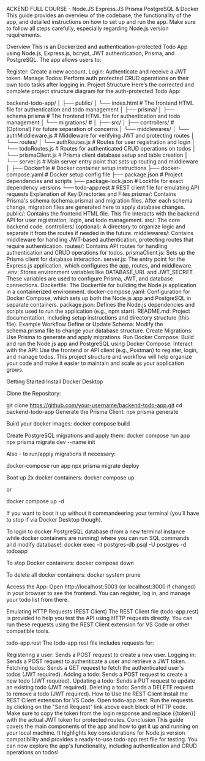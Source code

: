 ACKEND FULL COURSE - Node.JS Express.JS Prisma PostgreSQL & Docker This guide provides an overview of the codebase, the functionality of the app, and detailed instructions on how to set up and run the app. Make sure to follow all steps carefully, especially regarding Node.js version requirements.

Overview This is an Dockerized and authentication-protected Todo App using Node.js, Express.js, bcrypt, JWT authentication, Prisma, and PostgreSQL. The app allows users to:

Register: Create a new account. Login: Authenticate and receive a JWT token. Manage Todos: Perform auth protected CRUD operations on their own todo tasks after logging in. Project Structure Here’s the corrected and complete project structure diagram for the auth-protected Todo App:

backend-todo-app/ │ ├── public/ │ └── index.html # The frontend HTML file for authentication and todo management │ ├── prisma/ │ ├── schema.prisma # The frontend HTML file for authentication and todo management │ └── migrations/ # │ ├── src/ │ ├── controllers/ # (Optional) For future separation of concerns │ └── middlewares/ │ └── authMiddleware.js # Middleware for verifying JWT and protecting routes │ └── routes/ │ └── authRoutes.js # Routes for user registration and login │ └── todoRoutes.js # Routes for authenticated CRUD operations on todos │ └── prismaClient.js # Prisma client database setup and table creation │ └── server.js # Main server entry point that sets up routing and middleware │ ├── Dockerfile # Docker container setup instructions ├── docker-compose.yaml # Docker setup config file ├── package.json # Project dependencies and scripts ├── package-lock.json # Lockfile for exact dependency versions └── todo-app.rest # REST client file for emulating API requests Explanation of Key Directories and Files prisma/: Contains Prisma's schema (schema.prisma) and migration files. After each schema change, migration files are generated here to apply database changes. public/: Contains the frontend HTML file. This file interacts with the backend API for user registration, login, and todo management. src/: The core backend code. controllers/ (optional): A directory to organize logic and separate it from the routes if needed in the future. middlewares/: Contains middleware for handling JWT-based authentication, protecting routes that require authentication. routes/: Contains API routes for handling authentication and CRUD operations for todos. prismaClient.js: Sets up the Prisma client for database interaction. server.js: The entry point for the Express.js application, which configures the app, routes, and middleware. .env: Stores environment variables like DATABASE_URL and JWT_SECRET. These variables are used to configure Prisma, JWT, and database connections. Dockerfile: The Dockerfile for building the Node.js application in a containerized environment. docker-compose.yaml: Configuration for Docker Compose, which sets up both the Node.js app and PostgreSQL in separate containers. package.json: Defines the Node.js dependencies and scripts used to run the application (e.g., npm start). README.md: Project documentation, including setup instructions and directory structure (this file). Example Workflow Define or Update Schema: Modify the schema.prisma file to change your database structure. Create Migrations: Use Prisma to generate and apply migrations. Run Docker Compose: Build and run the Node.js app and PostgreSQL using Docker Compose. Interact with the API: Use the frontend or API client (e.g., Postman) to register, login, and manage todos. This project structure and workflow will help organize your code and make it easier to maintain and scale as your application grows.

Getting Started Install Docker Desktop

Clone the Repository:

git clone https://github.com/your-username/backend-todo-app.git cd backend-todo-app Generate the Prisma Client: npx prisma generate

Build your docker images: docker compose build

Create PostgreSQL migrations and apply them: docker compose run app npx prisma migrate dev --name init

Also - to run/apply migrations if necessary:

docker-compose run app npx prisma migrate deploy

Boot up 2x docker containers: docker compose up

or

docker compose up -d

If you want to boot it up without it commandeering your terminal (you'll have to stop if via Docker Desktop though).

To login to docker PostgreSQL database (from a new terminal instance while docker containers are running) where you can run SQL commands and modify database!: docker exec -it postgres-db psql -U postgres -d todoapp

To stop Docker containers: docker compose down

To delete all docker containers: docker system prune

Access the App: Open http://localhost:5003 (or localhost:3000 if changed) in your browser to see the frontend. You can register, log in, and manage your todo list from there.

Emulating HTTP Requests (REST Client) The REST Client file (todo-app.rest) is provided to help you test the API using HTTP requests directly. You can run these requests using the REST Client extension for VS Code or other compatible tools.

todo-app.rest The todo-app.rest file includes requests for:

Registering a user: Sends a POST request to create a new user. Logging in: Sends a POST request to authenticate a user and retrieve a JWT token. Fetching todos: Sends a GET request to fetch the authenticated user's todos (JWT required). Adding a todo: Sends a POST request to create a new todo (JWT required). Updating a todo: Sends a PUT request to update an existing todo (JWT required). Deleting a todo: Sends a DELETE request to remove a todo (JWT required). How to Use the REST Client Install the REST Client extension for VS Code. Open todo-app.rest. Run the requests by clicking on the "Send Request" link above each block of HTTP code. Make sure to copy the token from the login response and replace {{token}} with the actual JWT token for protected routes. Conclusion This guide covers the main components of the app and how to get it up and running on your local machine. It highlights key considerations for Node.js version compatibility and provides a ready-to-use todo-app.rest file for testing. You can now explore the app's functionality, including authentication and CRUD operations on todos!
